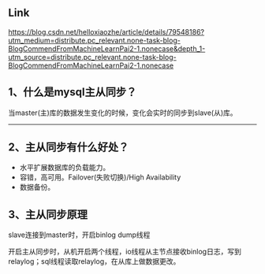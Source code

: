 ## Link

https://blog.csdn.net/helloxiaozhe/article/details/79548186?utm_medium=distribute.pc_relevant.none-task-blog-BlogCommendFromMachineLearnPai2-1.nonecase&depth_1-utm_source=distribute.pc_relevant.none-task-blog-BlogCommendFromMachineLearnPai2-1.nonecase



## 1、什么是mysql主从同步？

当master(主)库的数据发生变化的时候，变化会实时的同步到slave(从)库。

------

## 2、主从同步有什么好处？

- 水平扩展数据库的负载能力。
- 容错，高可用。Failover(失败切换)/High Availability
- 数据备份。

## 3、主从同步原理

slave连接到master时，开启binlog dump线程

开启主从同步时，从机开启两个线程，io线程从主节点接收binlog日志，写到relaylog；sql线程读取relaylog，在从库上做数据更改。